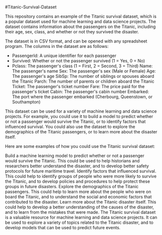 #Titanic-Survival-Dataset

This repository contains an example of the Titanic survival dataset, which is a popular dataset used for machine learning and data science projects. The dataset contains information about the passengers on the Titanic, including their age, sex, class, and whether or not they survived the disaster.

The dataset is in CSV format, and can be opened with any spreadsheet program. The columns in the dataset are as follows:

- PassengerId: A unique identifier for each passenger
- Survived: Whether or not the passenger survived (1 = Yes, 0 = No)
- Pclass: The passenger's class (1 = First, 2 = Second, 3 = Third)
Name: The passenger's name
Sex: The passenger's sex (Male or Female)
Age: The passenger's age
SibSp: The number of siblings or spouses aboard the Titanic
Parch: The number of parents or children aboard the Titanic
Ticket: The passenger's ticket number
Fare: The price paid for the passenger's ticket
Cabin: The passenger's cabin number
Embarked: The port where the passenger embarked (Cherbourg, Queenstown, or Southampton)

This dataset can be used for a variety of machine learning and data science projects. For example, you could use it to build a model to predict whether or not a passenger would survive the Titanic, or to identify factors that influenced survival. You could also use the dataset to explore the demographics of the Titanic passengers, or to learn more about the disaster itself.

Here are some examples of how you could use the Titanic survival dataset:

Build a machine learning model to predict whether or not a passenger would survive the Titanic. This could be used to help historians and researchers better understand the disaster, and to develop better safety protocols for future maritime travel.
Identify factors that influenced survival. This could help to identify groups of people who were more likely to survive the Titanic, and to develop policies and procedures to help protect these groups in future disasters.
Explore the demographics of the Titanic passengers. This could help to learn more about the people who were on board the Titanic, and to understand the social and economic factors that contributed to the disaster.
Learn more about the Titanic disaster itself. This could help to develop a better understanding of the causes of the disaster, and to learn from the mistakes that were made.
The Titanic survival dataset is a valuable resource for machine learning and data science projects. It can be used to explore a variety of topics related to the Titanic disaster, and to develop models that can be used to predict future events.
